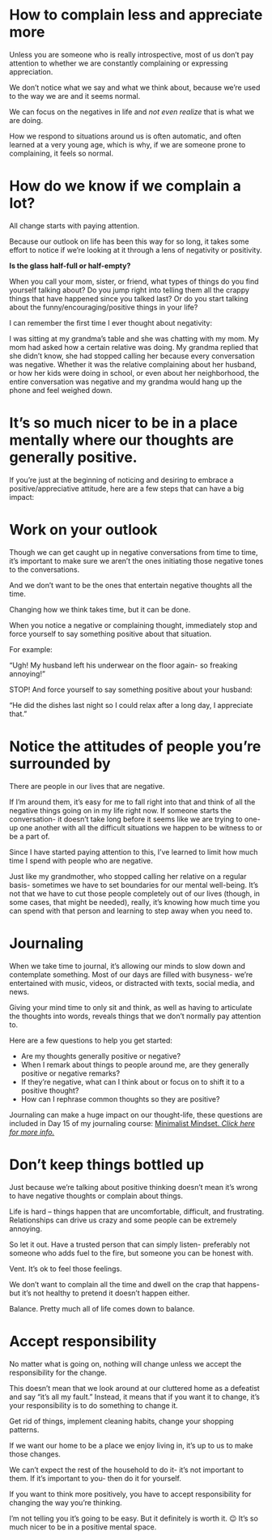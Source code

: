 # How to complain less and appreciate more

Unless you are someone who is really introspective, most of us don’t pay attention to whether we are constantly complaining or expressing appreciation.

We don’t notice what we say and what we think about, because we’re used to the way we are and it seems normal.

We can focus on the negatives in life and *not even realize* that is what we are doing.

How we respond to situations around us is often automatic, and often learned at a very young age, which is why, if we are someone prone to complaining, it feels so normal.

# **How do we know if we complain a lot?**

All change starts with paying attention.

Because our outlook on life has been this way for so long, it takes some effort to notice if we’re looking at it through a lens of negativity or positivity.

**Is the glass half-full or half-empty?**

When you call your mom, sister, or friend, what types of things do you find yourself talking about? Do you jump right into telling them all the crappy things that have happened since you talked last? Or do you start talking about the funny/encouraging/positive things in your life?

I can remember the first time I ever thought about negativity:

I was sitting at my grandma’s table and she was chatting with my mom. My mom had asked how a certain relative was doing. My grandma replied that she didn’t know, she had stopped calling her because every conversation was negative. Whether it was the relative complaining about her husband, or how her kids were doing in school, or even about her neighborhood, the entire conversation was negative and my grandma would hang up the phone and feel weighed down.

# **It’s so much nicer to be in a place mentally where our thoughts are generally positive.**

If you’re just at the beginning of noticing and desiring to embrace a positive/appreciative attitude, here are a few steps that can have a big impact:

# **Work on your outlook**

Though we can get caught up in negative conversations from time to time, it’s important to make sure we aren’t the ones initiating those negative tones to the conversations.

And we don’t want to be the ones that entertain negative thoughts all the time.

Changing how we think takes time, but it can be done.

When you notice a negative or complaining thought, immediately stop and force yourself to say something positive about that situation.

For example:

“Ugh! My husband left his underwear on the floor again- so freaking annoying!”

STOP! And force yourself to say something positive about your husband:

“He did the dishes last night so I could relax after a long day, I appreciate that.”

# **Notice the attitudes of people you’re surrounded by**

There are people in our lives that are negative.

If I’m around them, it’s easy for me to fall right into that and think of all the negative things going on in my life right now. If someone starts the conversation- it doesn’t take long before it seems like we are trying to one-up one another with all the difficult situations we happen to be witness to or be a part of.

Since I have started paying attention to this, I’ve learned to limit how much time I spend with people who are negative.

Just like my grandmother, who stopped calling her relative on a regular basis- sometimes we have to set boundaries for our mental well-being. It’s not that we have to cut those people completely out of our lives (though, in some cases, that might be needed), really, it’s knowing how much time you can spend with that person and learning to step away when you need to.

# **Journaling**

When we take time to journal, it’s allowing our minds to slow down and contemplate something. Most of our days are filled with busyness- we’re entertained with music, videos, or distracted with texts, social media, and news.

Giving your mind time to only sit and think, as well as having to articulate the thoughts into words, reveals things that we don’t normally pay attention to.

Here are a few questions to help you get started:

- Are my thoughts generally positive or negative?
- When I remark about things to people around me, are they generally positive or negative remarks?
- If they’re negative, what can I think about or focus on to shift it to a positive thought?
- How can I rephrase common thoughts so they are positive?

Journaling can make a huge impact on our thought-life, these questions are included in Day 15 of my journaling course: [Minimalist Mindset. *Click here for more info.*](https://nourishingminimalism.com/minimalist-mindset-journaling/)

# **Don’t keep things bottled up**

Just because we’re talking about positive thinking doesn’t mean it’s wrong to have negative thoughts or complain about things.

Life is hard – things happen that are uncomfortable, difficult, and frustrating. Relationships can drive us crazy and some people can be extremely annoying.

So let it out. Have a trusted person that can simply listen- preferably not someone who adds fuel to the fire, but someone you can be honest with.

Vent. It’s ok to feel those feelings.

We don’t want to complain all the time and dwell on the crap that happens- but it’s not healthy to pretend it doesn’t happen either.

Balance. Pretty much all of life comes down to balance.

# **Accept responsibility**

No matter what is going on, nothing will change unless we accept the responsibility for the change.

This doesn’t mean that we look around at our cluttered home as a defeatist and say “it’s all my fault.” Instead, it means that if you want it to change, it’s your responsibility is to do something to change it.

Get rid of things, implement cleaning habits, change your shopping patterns.

If we want our home to be a place we enjoy living in, it’s up to us to make those changes.

We can’t expect the rest of the household to do it- it’s not important to them. If it’s important to you- then do it for yourself.

If you want to think more positively, you have to accept responsibility for changing the way you’re thinking.

I’m not telling you it’s going to be easy. But it definitely is worth it. 😉 It’s so much nicer to be in a positive mental space.
